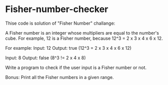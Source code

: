 # Fisher-number-checker
Thise code is solution of "Fisher Number" challange:

A Fisher number is an integer whose multipliers are
equal to the number's cube. For example, 12 is a Fisher number,
because 12^3 = 2 x 3 x 4 x 6 x 12.

For example:
Input: 12
Output: true (12^3 = 2 x 3 x 4 x 6 x 12)

Input: 8 
Output: false (8^3 != 2 x 4 x 8)

Write a program to check if the user input is a Fisher number
or not.

Bonus: Print all the Fisher numbers in a given range.

